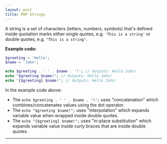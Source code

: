 ```yaml
---
layout: post
title: PHP Strings
---
```


A string is a set of characters (letters, numbers, symbols) that's defined inside quotation marks either single quotes, e.g. `'This is a string'` or double quotes, e.g. `"This is a string"`.

**Example code:**

```php
$greeting = 'Hello';
$name = 'John';

echo $greeting . ' ' . $name . '!'; // Outputs: Hello John!
echo "$greeting $name!"; // Outputs: Hello John!
echo "{$greeting} $name!"; // Outputs: Hello John!
```

In the example code above:

+ The `echo $greeting . ' ' . $name . '!';` uses "concatenation" which combines/concatenates values using the dot operator.
+ The `echo "$greeting $name!";` uses "interpolation" which expands variable value when wrapped inside double quotes.
+ The `echo "{$greeting} $name!";` uses "in-place substitution" which expands variable value inside curly braces that are inside double quotes.

---

